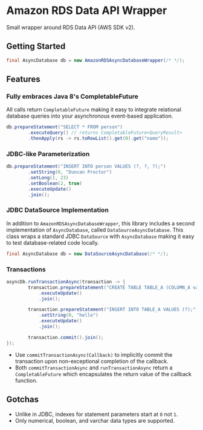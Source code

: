 # Amazon RDS Data API Wrapper
Small wrapper around RDS Data API (AWS SDK v2).

## Getting Started
```java
final AsyncDatabase db = new AmazonRDSAsyncDatabaseWrapper(/* */);
```

## Features
### Fully embraces Java 8's CompletableFuture
All calls return `CompletableFuture` making it easy to integrate relational database queries into your asynchronous event-based application.
```java
db.prepareStatement("SELECT * FROM person")
        .executeQuery() // returns CompletableFuture<QueryResult>
        .thenApply(rs -> rs.toRowList().get(0).get("name"));
```
### JDBC-like Parameterization
```java
db.prepareStatement("INSERT INTO person VALUES (?, ?, ?);")
        .setString(0, "Duncan Proctor")
        .setLong(1, 23)
        .setBoolean(2, true)
        .executeUpdate()
        .join();
```
### JDBC DataSource Implementation
In addition to `AmazonRDSAsyncDatabaseWrapper`, this library includes a second implementation of `AsyncDatabase`, 
called `DataSourceAsyncDatabase`. This class wraps a standard JDBC `DataSource` with `AsyncDatabase`
making it easy to test database-related code locally.
```java
final AsyncDatabase db = new DataSourceAsyncDatabase(/* */);
```
### Transactions
```java
asyncDb.runTransactionAsync(transaction -> {
        transaction.prepareStatement("CREATE TABLE TABLE_A (COLUMN_A varchar);")
            .executeUpdate()
            .join();

        transaction.prepareStatement("INSERT INTO TABLE_A VALUES (?);")
            .setString(0, "hello")
            .executeUpdate()
            .join();

        transaction.commit().join();
});
```
- Use `commitTransactionAsync(Callback)` to implicitly commit the transaction upon
non-exceptional completion of the callback.
- Both `commitTransactionAsync` and `runTransactionAsync` return a `CompletableFuture`
which encapsulates the return value of the callback function.

## Gotchas
- Unlike in JDBC, indexes for statement parameters start at `0` not `1`.
- Only numerical, boolean, and varchar data types are supported.
